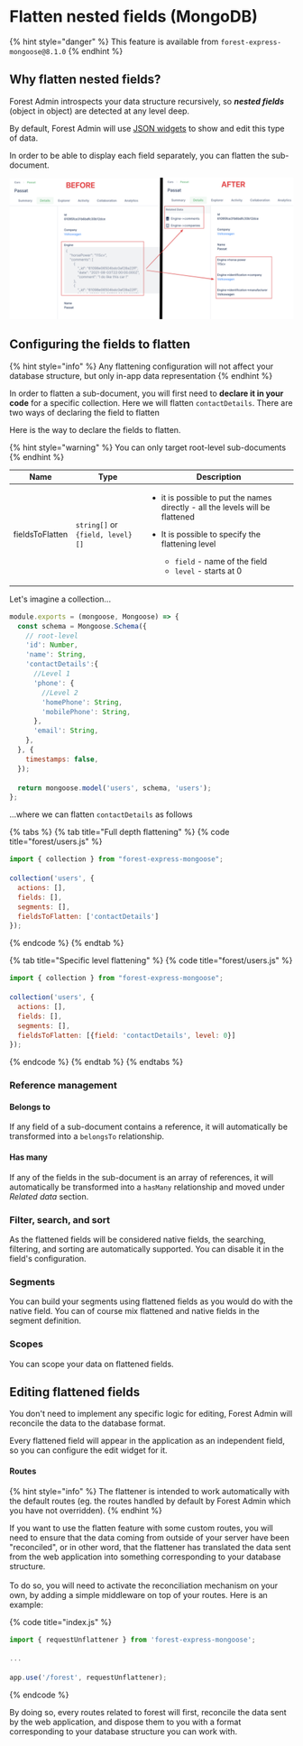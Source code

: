 # Flatten nested fields (MongoDB)

{% hint style="danger" %}
This feature is available from `forest-express-mongoose@8.1.0`‌
{% endhint %}

## Why flatten nested fields? <a href="#why-flattening-nested-fields" id="why-flattening-nested-fields"></a>

Forest Admin introspects your data structure recursively, so _**nested fields**_ (object in object) are detected at any level deep.‌

By default, Forest Admin will use [JSON widgets](https://docs.forestadmin.com/documentation/reference-guide/fields/customize-your-fields/edit-widgets#json-editor) to show and edit this type of data.‌

In order to be able to display each field separately, you can flatten the sub-document.‌

![](<../../.gitbook/assets/image (529) (1).png>)

## Configuring the fields to flatten <a href="#configuring-the-fields-to-flatten" id="configuring-the-fields-to-flatten"></a>

{% hint style="info" %}
Any flattening configuration will not affect your database structure, but only in-app data representation
{% endhint %}

In order to flatten a sub-document, you will first need to **declare it in your code** for a specific collection. Here we will flatten `contactDetails`. There are two ways of declaring the field to flatten‌

Here is the way to declare the fields to flatten.

{% hint style="warning" %}
You can only target root-level sub-documents
{% endhint %}

| Name            | Type                             | Description                                                                                                                                                                                                                                                  |
| --------------- | -------------------------------- | ------------------------------------------------------------------------------------------------------------------------------------------------------------------------------------------------------------------------------------------------------------ |
| fieldsToFlatten | `string[]` or `{field, level}[]` | <ul><li>it is possible to put the names directly - all the levels will be flattened</li><li><p>It is possible to specify the flattening level</p><ul><li><code>field</code> - name of the field</li><li><code>level</code> - starts at 0</li></ul></li></ul> |

Let's imagine a collection...

```javascript
module.exports = (mongoose, Mongoose) => {
  const schema = Mongoose.Schema({
    // root-level    
    'id': Number,    
    'name': String,    
    'contactDetails':{
      //Level 1      
      'phone': {
        //Level 2        
        'homePhone': String,        
        'mobilePhone': String,      
      },      
      'email': String,    
    },  
  }, {    
    timestamps: false,  
  });​  
  
  return mongoose.model('users', schema, 'users');
};
```

...where we can flatten `contactDetails` as follows

{% tabs %}
{% tab title="Full depth flattening" %}
{% code title="forest/users.js" %}
```javascript
import { collection } from "forest-express-mongoose";

collection('users', {
  actions: [],
  fields: [],
  segments: [],
  fieldsToFlatten: ['contactDetails']
});
```
{% endcode %}
{% endtab %}

{% tab title="Specific level flattening" %}
{% code title="forest/users.js" %}
```javascript
import { collection } from "forest-express-mongoose";

collection('users', {
  actions: [],
  fields: [],
  segments: [],
  fieldsToFlatten: [{field: 'contactDetails', level: 0}]
});
```
{% endcode %}
{% endtab %}
{% endtabs %}

### Reference management <a href="#reference-management" id="reference-management"></a>

#### Belongs to <a href="#belongs-to" id="belongs-to"></a>

If any field of a sub-document contains a reference, it will automatically be transformed into a `belongsTo` relationship.‌

#### Has many <a href="#has-many" id="has-many"></a>

If any of the fields in the sub-document is an array of references, it will automatically be transformed into a `hasMany` relationship and moved under _Related data_ section.‌

### Filter, search, and sort <a href="#filter-search-and-sort" id="filter-search-and-sort"></a>

As the flattened fields will be considered native fields, the searching, filtering, and sorting are automatically supported. You can disable it in the field's configuration.‌

### Segments <a href="#segments" id="segments"></a>

You can build your segments using flattened fields as you would do with the native field. You can of course mix flattened and native fields in the segment definition.‌

### Scopes <a href="#scopes" id="scopes"></a>

You can scope your data on flattened fields.‌

## Editing flattened fields <a href="#editing-flattened-fields" id="editing-flattened-fields"></a>

You don't need to implement any specific logic for editing, Forest Admin will reconcile the data to the database format.‌

Every flattened field will appear in the application as an independent field, so you can configure the edit widget for it.‌

#### Routes <a href="#routes" id="routes"></a>

{% hint style="info" %}
The flattener is intended to work automatically with the default routes (eg. the routes handled by default by Forest Admin which you have not overridden).&#x20;
{% endhint %}

If you want to use the flatten feature with some custom routes, you will need to ensure that the data coming from outside of your server have been "reconciled", or in other word, that the flattener has translated the data sent from the web application into something corresponding to your database structure.\
\
To do so, you will need to activate the reconciliation mechanism on your own, by adding a simple middleware on top of your routes. Here is an example:&#x20;

{% code title="index.js" %}
```javascript
import { requestUnflattener } from 'forest-express-mongoose';

...

app.use('/forest', requestUnflattener);
```
{% endcode %}

By doing so, every routes related to forest will first, reconcile the data sent by the web application, and dispose them to you with a format corresponding to your database structure you can work with.
